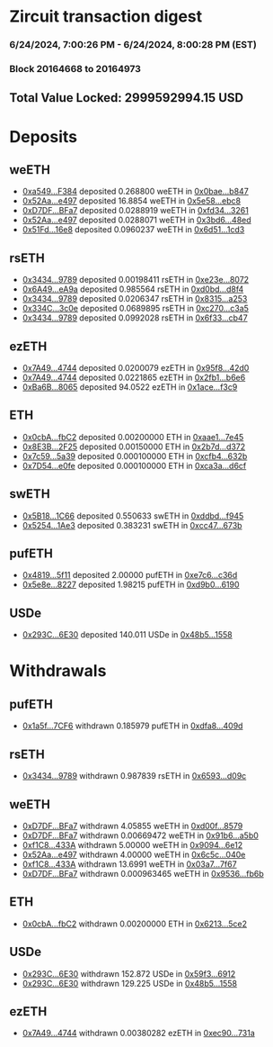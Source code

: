 # Zircuit transaction digest
### 6/24/2024, 7:00:26 PM - 6/24/2024, 8:00:28 PM (EST)
### Block 20164668 to 20164973

## Total Value Locked: 2999592994.15 USD

# Deposits
## weETH
- [0xa549...F384](https://etherscan.io/address/0xa549188Cc90E8dcFc5d4E71089cC8Eb3d0e5F384) deposited 0.268800 weETH in [0x0bae...b847](https://etherscan.io/tx/0xa549188Cc90E8dcFc5d4E71089cC8Eb3d0e5F384)
- [0x52Aa...e497](https://etherscan.io/address/0x52Aa899454998Be5b000Ad077a46Bbe360F4e497) deposited 16.8854 weETH in [0x5e58...ebc8](https://etherscan.io/tx/0x52Aa899454998Be5b000Ad077a46Bbe360F4e497)
- [0xD7DF...BFa7](https://etherscan.io/address/0xD7DF7E085214743530afF339aFC420c7c720BFa7) deposited 0.0288919 weETH in [0xfd34...3261](https://etherscan.io/tx/0xD7DF7E085214743530afF339aFC420c7c720BFa7)
- [0x52Aa...e497](https://etherscan.io/address/0x52Aa899454998Be5b000Ad077a46Bbe360F4e497) deposited 0.0288071 weETH in [0x3bd6...48ed](https://etherscan.io/tx/0x52Aa899454998Be5b000Ad077a46Bbe360F4e497)
- [0x51Fd...16e8](https://etherscan.io/address/0x51Fd7CA34844e3909AeFD0ca77c49960b88D16e8) deposited 0.0960237 weETH in [0x6d51...1cd3](https://etherscan.io/tx/0x51Fd7CA34844e3909AeFD0ca77c49960b88D16e8)
## rsETH
- [0x3434...9789](https://etherscan.io/address/0x34349c5569e7B846c3558961552D2202760A9789) deposited 0.00198411 rsETH in [0xe23e...8072](https://etherscan.io/tx/0x34349c5569e7B846c3558961552D2202760A9789)
- [0x6A49...eA9a](https://etherscan.io/address/0x6A49d51d8c920fcC40b99F424312c5630FD6eA9a) deposited 0.985564 rsETH in [0xd0bd...d8f4](https://etherscan.io/tx/0x6A49d51d8c920fcC40b99F424312c5630FD6eA9a)
- [0x3434...9789](https://etherscan.io/address/0x34349c5569e7B846c3558961552D2202760A9789) deposited 0.0206347 rsETH in [0x8315...a253](https://etherscan.io/tx/0x34349c5569e7B846c3558961552D2202760A9789)
- [0x334C...3c0e](https://etherscan.io/address/0x334C9B45C0564A3C1180f7598620475493c93c0e) deposited 0.0689895 rsETH in [0xc270...c3a5](https://etherscan.io/tx/0x334C9B45C0564A3C1180f7598620475493c93c0e)
- [0x3434...9789](https://etherscan.io/address/0x34349c5569e7B846c3558961552D2202760A9789) deposited 0.0992028 rsETH in [0x6f33...cb47](https://etherscan.io/tx/0x34349c5569e7B846c3558961552D2202760A9789)
## ezETH
- [0x7A49...4744](https://etherscan.io/address/0x7A493Be5c2ce014cD049Bf178a1ac0Db1B434744) deposited 0.0200079 ezETH in [0x95f8...42d0](https://etherscan.io/tx/0x7A493Be5c2ce014cD049Bf178a1ac0Db1B434744)
- [0x7A49...4744](https://etherscan.io/address/0x7A493Be5c2ce014cD049Bf178a1ac0Db1B434744) deposited 0.0221865 ezETH in [0x2fb1...b6e6](https://etherscan.io/tx/0x7A493Be5c2ce014cD049Bf178a1ac0Db1B434744)
- [0xBa6B...8065](https://etherscan.io/address/0xBa6Be9a89D97033D2ca0FeCF10a4B4F56b818065) deposited 94.0522 ezETH in [0x1ace...f3c9](https://etherscan.io/tx/0xBa6Be9a89D97033D2ca0FeCF10a4B4F56b818065)
## ETH
- [0x0cbA...fbC2](https://etherscan.io/address/0x0cbAf69Bace25f31063910FccD29B85eb253fbC2) deposited 0.00200000 ETH in [0xaae1...7e45](https://etherscan.io/tx/0x0cbAf69Bace25f31063910FccD29B85eb253fbC2)
- [0x8E3B...2F25](https://etherscan.io/address/0x8E3B72e61AB133F768fe915d8112806a58eB2F25) deposited 0.00150000 ETH in [0x2b7d...d372](https://etherscan.io/tx/0x8E3B72e61AB133F768fe915d8112806a58eB2F25)
- [0x7c59...5a39](https://etherscan.io/address/0x7c5923a1FA7A78C067833a06B9248cb5E0505a39) deposited 0.000100000 ETH in [0xcfb4...632b](https://etherscan.io/tx/0x7c5923a1FA7A78C067833a06B9248cb5E0505a39)
- [0x7D54...e0fe](https://etherscan.io/address/0x7D544cFBF4fc6f158297E7186b66d621A29be0fe) deposited 0.000100000 ETH in [0xca3a...d6cf](https://etherscan.io/tx/0x7D544cFBF4fc6f158297E7186b66d621A29be0fe)
## swETH
- [0x5B18...1C66](https://etherscan.io/address/0x5B1899D88b4Ff0Cf5A34651e7CE7164398211C66) deposited 0.550633 swETH in [0xddbd...f945](https://etherscan.io/tx/0x5B1899D88b4Ff0Cf5A34651e7CE7164398211C66)
- [0x5254...1Ae3](https://etherscan.io/address/0x52542FfC9120723Ac5BD1E7b6B2DA9b066621Ae3) deposited 0.383231 swETH in [0xcc47...673b](https://etherscan.io/tx/0x52542FfC9120723Ac5BD1E7b6B2DA9b066621Ae3)
## pufETH
- [0x4819...5f11](https://etherscan.io/address/0x4819A6e9E56B5382D2cAb82EB5482d4e12155f11) deposited 2.00000 pufETH in [0xe7c6...c36d](https://etherscan.io/tx/0x4819A6e9E56B5382D2cAb82EB5482d4e12155f11)
- [0x5e8e...8227](https://etherscan.io/address/0x5e8eD0d9Bdb8b8C091853F95B8527158D3dE8227) deposited 1.98215 pufETH in [0xd9b0...6190](https://etherscan.io/tx/0x5e8eD0d9Bdb8b8C091853F95B8527158D3dE8227)
## USDe
- [0x293C...6E30](https://etherscan.io/address/0x293C6937D8D82e05B01335F7B33FBA0c8e256E30) deposited 140.011 USDe in [0x48b5...1558](https://etherscan.io/tx/0x293C6937D8D82e05B01335F7B33FBA0c8e256E30)
# Withdrawals
## pufETH
- [0x1a5f...7CF6](https://etherscan.io/address/0x1a5f136783F0d6B08e2c45D89c4Bc10757477CF6) withdrawn 0.185979 pufETH in [0xdfa8...409d](https://etherscan.io/tx/0x1a5f136783F0d6B08e2c45D89c4Bc10757477CF6)
## rsETH
- [0x3434...9789](https://etherscan.io/address/0x34349c5569e7B846c3558961552D2202760A9789) withdrawn 0.987839 rsETH in [0x6593...d09c](https://etherscan.io/tx/0x34349c5569e7B846c3558961552D2202760A9789)
## weETH
- [0xD7DF...BFa7](https://etherscan.io/address/0xD7DF7E085214743530afF339aFC420c7c720BFa7) withdrawn 4.05855 weETH in [0xd00f...8579](https://etherscan.io/tx/0xD7DF7E085214743530afF339aFC420c7c720BFa7)
- [0xD7DF...BFa7](https://etherscan.io/address/0xD7DF7E085214743530afF339aFC420c7c720BFa7) withdrawn 0.00669472 weETH in [0x91b6...a5b0](https://etherscan.io/tx/0xD7DF7E085214743530afF339aFC420c7c720BFa7)
- [0xf1C8...433A](https://etherscan.io/address/0xf1C88D3615a70fd1423dbdfb1F60D34d8285433A) withdrawn 5.00000 weETH in [0x9094...6e12](https://etherscan.io/tx/0xf1C88D3615a70fd1423dbdfb1F60D34d8285433A)
- [0x52Aa...e497](https://etherscan.io/address/0x52Aa899454998Be5b000Ad077a46Bbe360F4e497) withdrawn 4.00000 weETH in [0x6c5c...040e](https://etherscan.io/tx/0x52Aa899454998Be5b000Ad077a46Bbe360F4e497)
- [0xf1C8...433A](https://etherscan.io/address/0xf1C88D3615a70fd1423dbdfb1F60D34d8285433A) withdrawn 13.6991 weETH in [0x03a7...7f67](https://etherscan.io/tx/0xf1C88D3615a70fd1423dbdfb1F60D34d8285433A)
- [0xD7DF...BFa7](https://etherscan.io/address/0xD7DF7E085214743530afF339aFC420c7c720BFa7) withdrawn 0.000963465 weETH in [0x9536...fb6b](https://etherscan.io/tx/0xD7DF7E085214743530afF339aFC420c7c720BFa7)
## ETH
- [0x0cbA...fbC2](https://etherscan.io/address/0x0cbAf69Bace25f31063910FccD29B85eb253fbC2) withdrawn 0.00200000 ETH in [0x6213...5ce2](https://etherscan.io/tx/0x0cbAf69Bace25f31063910FccD29B85eb253fbC2)
## USDe
- [0x293C...6E30](https://etherscan.io/address/0x293C6937D8D82e05B01335F7B33FBA0c8e256E30) withdrawn 152.872 USDe in [0x59f3...6912](https://etherscan.io/tx/0x293C6937D8D82e05B01335F7B33FBA0c8e256E30)
- [0x293C...6E30](https://etherscan.io/address/0x293C6937D8D82e05B01335F7B33FBA0c8e256E30) withdrawn 129.225 USDe in [0x48b5...1558](https://etherscan.io/tx/0x293C6937D8D82e05B01335F7B33FBA0c8e256E30)
## ezETH
- [0x7A49...4744](https://etherscan.io/address/0x7A493Be5c2ce014cD049Bf178a1ac0Db1B434744) withdrawn 0.00380282 ezETH in [0xec90...731a](https://etherscan.io/tx/0x7A493Be5c2ce014cD049Bf178a1ac0Db1B434744)

